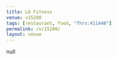 ```yaml
---
title: LA Fitness
venue: v15280
tags: [restaurant, food, "fhrs:411448"]
permalink: /v/15280/
layout: venue
---
```

null